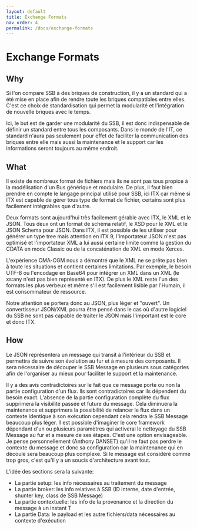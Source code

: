 ```yaml
---
layout: default
title: Exchange Formats
nav_order: 4
permalink: /docs/exchange-formats
---
```


# Exchange Formats

## Why
Si l'on compare SSB à des briques de construction, il y a un standard qui a été mise en place afin de rendre toute les briques compatibles entre elles.
C'est ce choix de standardisation qui permet la modularité et l'intégration de nouvelle briques avec le temps.

Ici, le but est de garder une modularité du SSB, il est donc indispensable de définir un standard entre tous les composants.
Dans le monde de l'IT, ce standard n'aura pas seulement pour effet de faciliter la communication des briques entre elle mais aussi la maintenance et le support car les informations seront toujours au même endroit.

## What
Il existe de nombreux format de fichiers mais ils ne sont pas tous propice à la modélisation d'un Bus générique et modulaire.
De plus, il faut bien prendre en compte le langage principal utilisé pour SSB, ici ITX car même si ITX est capable de gérer tous type de format de fichier, certains sont plus facilement intégrables que d'autre.

Deux formats sont aujourd'hui très facilement gérable avec ITX, le XML et le JSON.
Tous deux ont un format de schéma relatif, le XSD pour le XML et le JSON Schema pour JSON.
Dans ITX, il est possible de les utiliser pour générer un type tree mais attention en ITX 9, l'importateur JSON n'est pas optimisé et l'importateur XML a lui aussi certaine limite comme la gestion du CDATA en mode Classic ou de la concaténation de XML en mode Xerces.

L'expérience CMA-CGM nous a démontré que le XML ne se prête pas bien à toute les situations et contient certaines limitations.
Par exemple, le besoin UTF-8 ou l'encodage en Base64 pour intégrer un XML dans un XML (le xs:any n'est pas bien représenté en ITX).
De plus le XML reste l'un des formats les plus verbeux et même s'il est facilement lisible par l'Humain, il est consommateur de ressource.

Notre attention se portera donc au JSON, plus léger et "ouvert".
Un convertisseur JSON/XML pourra être pensé dans le cas où d'autre logiciel du SSB ne sont pas capable de traiter le JSON mais l'important est le core et donc ITX.

## How
Le JSON représentera un message qui transit à l'intérieur du SSB et permettra de suivre son évolution au fur et à mesure des composants.
Il sera nécessaire de découper le SSB Message en plusieurs sous catégories afin de l'organiser au mieux pour faciliter le support et la maintenance.

Il y a des avis contradictoires sur le fait que ce message porte ou non la partie configuration d'un flux.
Ils sont contradictoires car ils dépendent du besoin exact.
L'absence de la partie configuration complète du flux supprimera la visibilité passée et future du message. Cela diminuera la maintenance et supprimera la possibilité de relancer le flux dans un contexte identique à son exécution cependant cela rendra le SSB Message beaucoup plus léger.
Il est possible d'imaginer le core framework dépendant d'un ou plusieurs paramètres qui activerai le nettoyage du SSB Message au fur et a mesure de ses étapes. C'est une option envisageable.
Je pense personnellement (Anthony DANSET) qu'il ne faut pas perdre le contexte du message et donc sa configuration car la maintenance qui en découle sera beaucoup plus complexe. Si le message est considéré comme trop gros, c'est qu'il y a un soucis d'architecture avant tout.

L'idée des sections sera la suivante:
- La partie setup: les info nécessaires au traitement du message
- La partie broker: les info relatives à SSB (ID interne, date d'entrée, shunter key, class de SSB Message)
- La partie contextuelle: les info de la provenance et la direction du message à un instant T
- La partie Data: le payload et les autre fichiers/data nécessaires au contexte d'exécution
